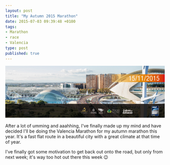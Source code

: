 ```yaml
---
layout: post
title: "My Autumn 2015 Marathon"
date: 2015-07-03 09:39:48 +0100
tags:
- Marathon
- race
- Valencia
type: post
published: true
---
```

![Valencia Marathon](/assets/valencia-marathon.jpg)

After a lot of umming and aaahhing, I've finally made up my mind and have decided I'll be doing the Valencia Marathon for my autumn marathon this year.  It's a fast flat route in a beautiful city with a great climate at that time of year.

I've finally got some motivation to get back out onto the road, but only from next week; it's way too hot out there this week :wink:
